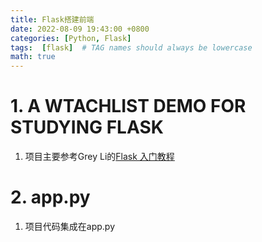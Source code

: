 ```yaml
---
title: Flask搭建前端
date: 2022-08-09 19:43:00 +0800
categories: [Python, Flask]
tags:  [flask]  # TAG names should always be lowercase
math: true
---
```


# 1. A WTACHLIST DEMO FOR STUDYING FLASK
1. 项目主要参考Grey Li的[Flask 入门教程](https://github.com/helloflask/watchlist)

# 2. app.py
1. 项目代码集成在app.py
